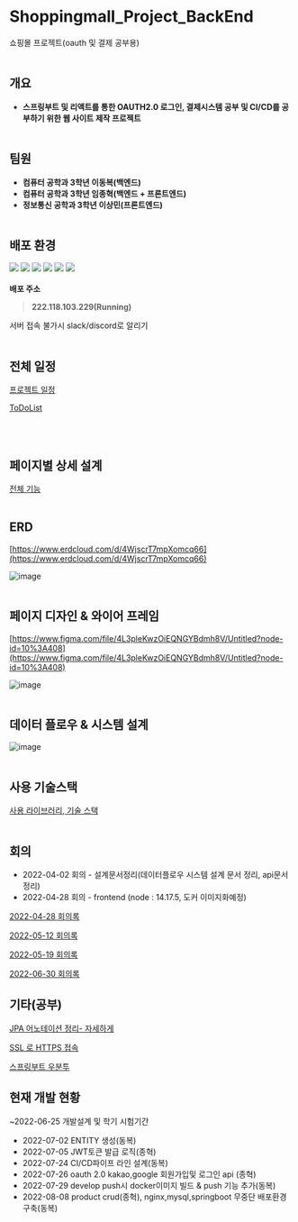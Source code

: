 # Shoppingmall_Project_BackEnd
쇼핑몰 프로젝트(oauth 및 결제 공부용)
<br></br>
## 개요


- **스프링부트 및 리액트를 통한 OAUTH2.0 로그인, 결제시스템 공부 및 CI/CD를 공부하기 위한 웹 사이트 제작 프로젝트**
<br></br>
## 팀원


- **컴퓨터 공학과 3학년 이동복(백엔드)**
- **컴퓨터 공학과 3학년 임종혁(백엔드 + 프론트엔드)**
- **정보통신 공학과 3학년 이상민(프론트엔드)**
<br></br>
## 배포 환경
<img src = "https://img.shields.io/badge/Ubuntu-22.04 LTS-E95420?logo=ubuntu"/> <img src = "https://img.shields.io/badge/Mysql-8.0.29-4479A1?logo=mysql"/>
<img src = "https://img.shields.io/badge/Gradle-7.4.1-02303A?logo=gradle"/>
<img src = "https://img.shields.io/badge/Java-1.8.0-007396?logo=java"/>
<img src = "https://img.shields.io/badge/Spring Boot-2.6.7-6DB33F?logo=spring boot"/>
<img src = "https://img.shields.io/badge/Spring Security-5.6.3-6DB33F?logo=spring security"/>
<br></br>
**배포 주소**
>**222.118.103.229(Running)**

서버 접속 불가시 slack/discord로 알리기
<br></br>
## 전체 일정


[프로젝트 일정](https://topaz-joke-66e.notion.site/6a30dbd548004f50b7d4e134f688d145?v=9e347e822a18432ab3911b05977b0c14)

[ToDoList](https://topaz-joke-66e.notion.site/ToDoList-87d9f99b9876420eb729ac1afd5b5c10)

<br></br>
## 페이지별 상세 설계


[전체 기능](https://topaz-joke-66e.notion.site/55295792eb364b43a80091a4f6a7961d)
<br></br>
## ERD


[https://www.erdcloud.com/d/4WjscrT7mpXomcq66](https://www.erdcloud.com/d/4WjscrT7mpXomcq66)

![image](https://user-images.githubusercontent.com/42925746/177471926-9d74b77a-f022-43f0-b555-daf6d2e28a6d.png)
<br></br>
## 페이지 디자인 & 와이어 프레임


[https://www.figma.com/file/4L3pleKwzOiEQNGYBdmh8V/Untitled?node-id=10%3A408](https://www.figma.com/file/4L3pleKwzOiEQNGYBdmh8V/Untitled?node-id=10%3A408)

![image](https://user-images.githubusercontent.com/42925746/177485476-234ed37b-6666-46a8-97e3-f5b2f64ab948.png)
<br></br>
## 데이터 플로우 & 시스템 설계

![image](https://user-images.githubusercontent.com/42925746/177472074-69ecf91d-e34c-4de0-9021-61aeabb3bbe1.png)
<br></br>
## 사용 기술스택

[사용 라이브러리, 기술 스택](https://topaz-joke-66e.notion.site/96da1159533c4ef79e29c825541967ff)
<br></br>
## 회의


- 2022-04-02 회의 - 설계문서정리(데이터플로우 시스템 설계 문서 정리, api문서 정리)
- 2022-04-28 회의 - frontend (node : 14.17.5, 도커 이미지화예정)

[2022-04-28 회의록](https://topaz-joke-66e.notion.site/2022-04-28-1356fee8fb814f31bba7a5e06c29e61b)

[2022-05-12 회의록](https://topaz-joke-66e.notion.site/2022-05-12-5462b0e6d0e94536841a1b77c480a483)

[2022-05-19 회의록 ](https://topaz-joke-66e.notion.site/2022-05-19-bce11574e2e044c082f2206bede7f07f)

[2022-06-30 회의록](https://topaz-joke-66e.notion.site/2022-06-30-7ed491e93469493f94fda8d22e371b3e)

## 기타(공부)

[JPA 어노테이션 정리- 자세하게](https://topaz-joke-66e.notion.site/JPA-5b8d15281f9148ca9d48dadfdf8e87d0)

[SSL 로 HTTPS 접속](https://topaz-joke-66e.notion.site/SSL-HTTPS-fd26662666094700a6ca5246dcc83604)

[스프링부트 우분투](https://topaz-joke-66e.notion.site/a03d1e5268544647b9d67bf72aebf0c4)

## 현재 개발 현황

~2022-06-25 개발설계 및 학기 시험기간
- 2022-07-02 ENTITY 생성(동복)
- 2022-07-05 JWT토큰 발급 로직(종혁)
- 2022-07-24 CI/CD파이프 라인 설계(동복)
- 2022-07-26 oauth 2.0 kakao,google 회원가입및 로그인 api (종혁)
- 2022-07-29 develop push시 docker이미지 빌드 & push 기능 추가(동복)
- 2022-08-08 product crud(종혁), nginx,mysql,springboot 무중단 배포환경 구축(동복) 
